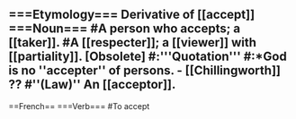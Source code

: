 ===Etymology===
Derivative of [[accept]]
===Noun===
#A person who accepts; a [[taker]].
#A [[respecter]]; a [[viewer]] with [[partiality]]. [Obsolete]
#:'''Quotation'''
#:*God is no ''accepter'' of persons. - [[Chillingworth]] ??
#''(Law)'' An [[acceptor]].
----
==French==
===Verb===
#To accept